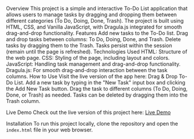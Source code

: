 Overview
This project is a simple and interactive To-Do List application that allows users to manage tasks by dragging and 
dropping them between different categories (To Do, Doing, Done, Trash). The project is built using HTML, CSS, and Vanilla JavaScript, with Dragula.js integrated for smooth drag-and-drop functionality.
Features
Add new tasks to the To-Do list.
Drag and drop tasks between columns: To Do, Doing, Done, and Trash.
Delete tasks by dragging them to the Trash.
Tasks persist within the session (remain until the page is refreshed).
Technologies Used
HTML: Structure of the web page.
CSS: Styling of the page, including layout and colors.
JavaScript: Handling task management and drag-and-drop functionality.
Dragula.js: For smooth drag-and-drop interaction between the task columns.
How to Use
Visit the live version of the app here: Drag & Drop To-Do List.
Add a new task by typing in the "New Task" input box and clicking the Add New Task button.
Drag the task to different columns (To Do, Doing, Done, or Trash) as needed.
Tasks can be deleted by dragging them into the Trash column.

Live Demo
Check out the live version of this project here: [Live Demo](https://hareni31.github.io/drag-drop-to-do-list/)

Installation
To run this project locally, clone the repository and open the `index.html` file in your web browser.
